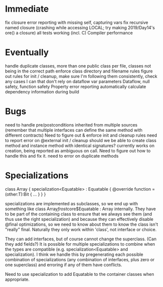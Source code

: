 Immediate
=========

fix closure error reporting with missing self, capturing vars
fix recursive named closure (crashing while accessing LOCAL; try making 2019/Day14's ore() a closure)
all tests working (incl. C)
Compiler performance

Eventually
==========

handle duplicate classes, more than one public class per file, classes not being in the correct path
enforce class directory and filename rules
figure out rules for init / cleanup, make sure I'm following them consistently, check any cases I
    can that don't rely on dataflow
var parameters
Dataflow, null safety, function safety
Property error reporting
automatically calculate dependency information during build

Bugs
====

need to handle pre/postconditions inherited from multiple sources (remember that multiple interfaces
    can define the same method with different contracts)
Need to figure out & enforce init and cleanup rules
need to report error on @external init / cleanup
should we be able to create class method and instance method with identical signatures? currently
    works on creation, being reported as ambiguous on call. Need to figure out how to handle this
    and fix it.
need to error on duplicate methods

Specializations
===============

class Array<T> {
    specialization<Equatable<T>> : Equatable<T> {
        @override
        function =(other:T):Bit {
            ...
        }
    }
}

specializations are implemented as subclasses, so we end up with something like
class Array$frost$core$Equatable : Array<Equatable> internally. They have to be part of the
containing class to ensure that we always see them (and thus use the right specialization) and
because they can effectively disable @final optimizations, so we need to know about them to know
the class isn't "really" final. Naturally they only work within 'class', not interface or choice.

They can add interfaces, but of course cannot change the superclass. (Can they add fields?) It is
possible for multiple specializations to combine when the types are compatible
(e.g. specialization<Equatable<T>> and specialization<Formattable>). I think we handle this by
pregenerating each possible combination of specializations (any combination of interfaces, plus zero
or one superclass) and erroring if any of them have conflicts.

Need to use specialization to add Equatable to the container classes when appropriate.